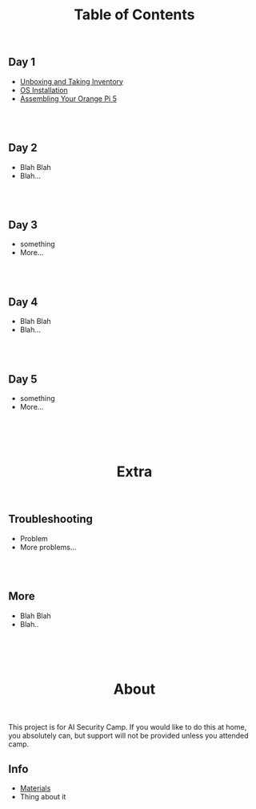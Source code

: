 <h1 align=center>Table of Contents</h1>

<br>

<h2>Day 1</h2>

- [Unboxing and Taking Inventory](/instructions/day-1/unboxing.md)
- [OS Installation](/instructions/day-1/os-install.md)
- [Assembling Your Orange Pi 5](/instructions/day-1/assemble-orange-pi-5.md)

<br><br>

<h2>Day 2</h2>

- Blah Blah
- Blah...

<br><br>

<h2>Day 3</h2>

- something
- More...

<br><br>

<h2>Day 4</h2>

- Blah Blah
- Blah...

<br><br>

<h2>Day 5</h2>

- something
- More...

<br><br><br>

<h1 align=center>Extra</h1>

<br>

<h2>Troubleshooting</h2>

- Problem
- More problems...

<br><br>

<h2>More</h2>

- Blah Blah
- Blah..

<br><br><br>

<h1 align=center>About</h1>

<br>

This project is for AI Security Camp. If you would like to do this at home, you absolutely can, but support will not be provided unless you attended camp.

<h2>Info</h2>

- [Materials](/about/materials.md)
- Thing about it
